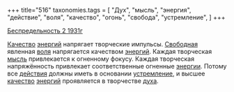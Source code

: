 +++
title="516"
taxonomies.tags = [
 "Дух",
 "мысль",
 "энергия",
 "действие",
 "воля",
 "качество",
 "огонь",
 "свобода",
 "устремление",
]
+++

[Беспредельность 2 1931г](/agni/1931)

[Качество](/tags/[качество](/tags/качество)) [энергий](/tags/энергия) напрягает творческие импульсы. [Свободная](/tags/свобода) явленная [воля](/tags/воля) напрягается качеством [энергий](/tags/энергия). Каждая творческая [мысль](/tags/мысль) привлекается к огненному фокусу. Каждая творческая напряжённость привлекает соответственные огненные [энергии](/tags/энергия). Потому все [действия](/tags/действие) должны иметь в основании [устремление](/tags/устремление), и высшее [качество](/tags/качество) [энергий](/tags/энергия) проявляется в творчестве [духа](/tags/Дух).   

